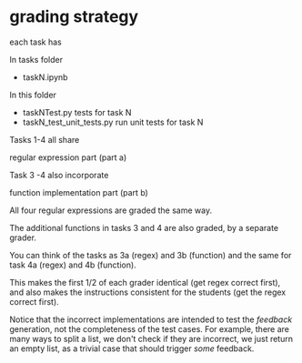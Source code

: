# grading strategy

each task has

In tasks folder

* taskN.ipynb

In this folder

* taskNTest.py
    tests for task N
* taskN_test_unit_tests.py
    run unit tests for task N

Tasks 1-4 all share

regular expression part (part a)

Task 3 -4 also incorporate

function implementation part (part b)

All four regular expressions are graded the same way.

The additional functions in tasks 3 and 4 are also graded, by a separate grader.

You can think of the tasks as 3a (regex) and 3b (function) and the same for task 4a (regex) and 4b (function).


This makes the first 1/2 of each grader identical (get regex correct first), and also makes the instructions consistent for the students (get the regex correct first).

Notice that the incorrect implementations are intended to test the *feedback* generation, not the completeness of the test cases. For example, there are many ways to split a list, we don't check if they are incorrect, we just return an empty list, as a trivial case that should trigger *some* feedback. 
